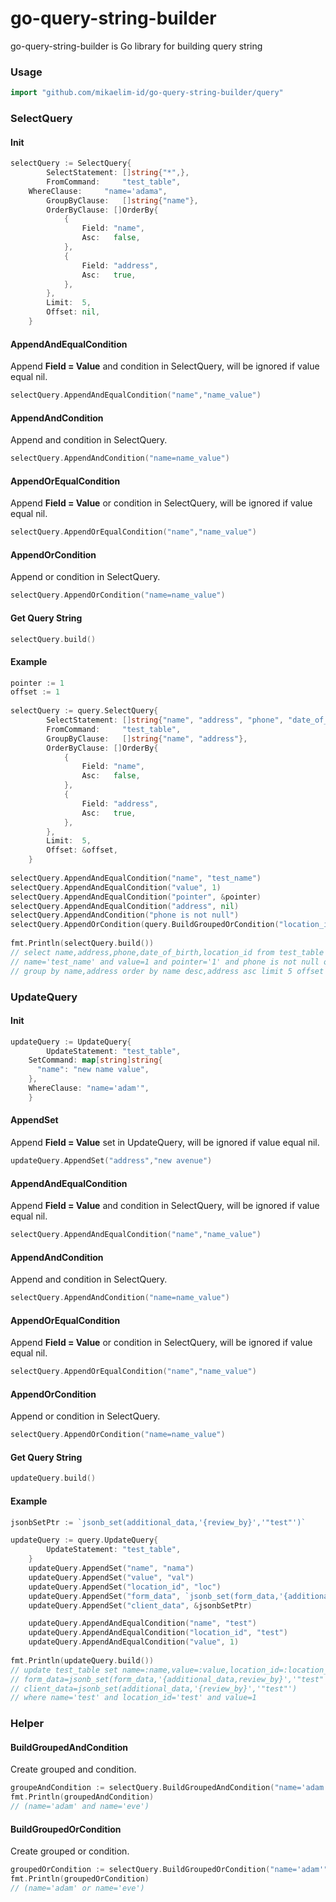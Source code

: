 # go-query-string-builder
go-query-string-builder is Go library for building query string

### Usage
```go
import "github.com/mikaelim-id/go-query-string-builder/query"
```

### SelectQuery
#### Init
```go
selectQuery := SelectQuery{
		SelectStatement: []string{"*",},
		FromCommand:     "test_table",
    WhereClause:     "name='adama",
		GroupByClause:   []string{"name"},
		OrderByClause: []OrderBy{
			{
				Field: "name",
				Asc:   false,
			},
			{
				Field: "address",
				Asc:   true,
			},
		},
		Limit:  5,
		Offset: nil,
	}
```

#### AppendAndEqualCondition
Append **Field = Value** and condition in SelectQuery, will be ignored if value equal nil.
```go
selectQuery.AppendAndEqualCondition("name","name_value")
```

#### AppendAndCondition
Append and condition in SelectQuery.
```go
selectQuery.AppendAndCondition("name=name_value")
```

#### AppendOrEqualCondition
Append **Field = Value** or condition in SelectQuery, will be ignored if value equal nil.
```go
selectQuery.AppendOrEqualCondition("name","name_value")
```

#### AppendOrCondition
Append or condition in SelectQuery.
```go
selectQuery.AppendOrCondition("name=name_value")
```

#### Get Query String
```go
selectQuery.build()
```


#### Example
```go
pointer := 1
offset := 1
  
selectQuery := query.SelectQuery{
		SelectStatement: []string{"name", "address", "phone", "date_of_birth", "location_id"},
		FromCommand:     "test_table",
		GroupByClause:   []string{"name", "address"},
		OrderByClause: []OrderBy{
			{
				Field: "name",
				Asc:   false,
			},
			{
				Field: "address",
				Asc:   true,
			},
		},
		Limit:  5,
		Offset: &offset,
	}
  
selectQuery.AppendAndEqualCondition("name", "test_name")
selectQuery.AppendAndEqualCondition("value", 1)
selectQuery.AppendAndEqualCondition("pointer", &pointer)
selectQuery.AppendAndEqualCondition("address", nil)
selectQuery.AppendAndCondition("phone is not null")
selectQuery.AppendOrCondition(query.BuildGroupedOrCondition("location_id=1", "location_id=3"))
  
fmt.Println(selectQuery.build())
// select name,address,phone,date_of_birth,location_id from test_table where
// name='test_name' and value=1 and pointer='1' and phone is not null or (location_id=1 or location_id=3)
// group by name,address order by name desc,address asc limit 5 offset 1
```


### UpdateQuery
#### Init
```go
updateQuery := UpdateQuery{
		UpdateStatement: "test_table",
    SetCommand: map[string]string{
      "name": "new name value",
    },
    WhereClause: "name='adam'",
    }
```

#### AppendSet
Append **Field = Value** set in UpdateQuery, will be ignored if value equal nil.
```go
updateQuery.AppendSet("address","new avenue")
```

#### AppendAndEqualCondition
Append **Field = Value** and condition in SelectQuery, will be ignored if value equal nil.
```go
selectQuery.AppendAndEqualCondition("name","name_value")
```

#### AppendAndCondition
Append and condition in SelectQuery.
```go
selectQuery.AppendAndCondition("name=name_value")
```

#### AppendOrEqualCondition
Append **Field = Value** or condition in SelectQuery, will be ignored if value equal nil.
```go
selectQuery.AppendOrEqualCondition("name","name_value")
```

#### AppendOrCondition
Append or condition in SelectQuery.
```go
selectQuery.AppendOrCondition("name=name_value")
```

#### Get Query String
```go
updateQuery.build()
```

#### Example
```go
jsonbSetPtr := `jsonb_set(additional_data,'{review_by}','"test"')`

updateQuery := query.UpdateQuery{
		UpdateStatement: "test_table",
	}
	updateQuery.AppendSet("name", "nama")
	updateQuery.AppendSet("value", "val")
	updateQuery.AppendSet("location_id", "loc")
	updateQuery.AppendSet("form_data", `jsonb_set(form_data,'{additional_data,review_by}','"test"')`)
	updateQuery.AppendSet("client_data", &jsonbSetPtr)

	updateQuery.AppendAndEqualCondition("name", "test")
	updateQuery.AppendAndEqualCondition("location_id", "test")
	updateQuery.AppendAndEqualCondition("value", 1)
  
fmt.Println(updateQuery.build())
// update test_table set name=:name,value=:value,location_id=:location_id,
// form_data=jsonb_set(form_data,'{additional_data,review_by}','"test"'),
// client_data=jsonb_set(additional_data,'{review_by}','"test"')
// where name='test' and location_id='test' and value=1
```

### Helper

#### BuildGroupedAndCondition
Create grouped and condition.
```go
groupeAndCondition := selectQuery.BuildGroupedAndCondition("name='adam'", "name='eve'")
fmt.Println(groupedAndCondition)
// (name='adam' and name='eve')
```

#### BuildGroupedOrCondition
Create grouped or condition.
```go
groupedOrCondition := selectQuery.BuildGroupedOrCondition("name='adam'", "name='eve'")
fmt.Println(groupedOrCondition)
// (name='adam' or name='eve')
```
